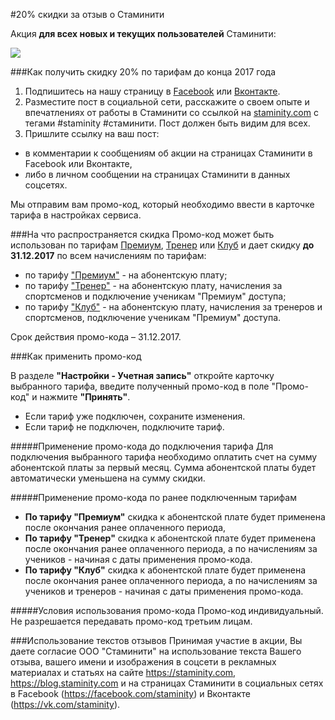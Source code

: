 #20% скидки за отзыв о Стаминити

Акция **для всех новых и текущих пользователей** Стаминити:

![](http://264710.selcdn.ru/assets/images/promo/20prc-discount-review.png)

###Как получить скидку 20% по тарифам до конца 2017 года

1) Подпишитесь на нашу страницу в [Facebook](https://facebook.com/staminity) или [Вконтакте](https://vk.com/staminity). 
2) Разместите пост в социальной сети, расскажите о своем опыте и впечатлениях от работы в Стаминити со ссылкой на [staminity.com](https://staminity.com) с тегами #staminity #стаминити. Пост должен быть видим для всех.
3) Пришлите ссылку на ваш пост:
* в комментарии к сообщениям об акции на страницах Стаминити в Facebook или Вконтакте, 
* либо в личном сообщении на страницах Стаминити в данных соцсетях.

Мы отправим вам промо-код, который необходимо ввести в карточке тарифа в настройках сервиса.

###На что распространяется скидка
Промо-код может быть использован по тарифам [Премиум](/tariffs/Premium.md), [Тренер](/tariffs/Coach.md) или [Клуб](/tariffs/Club.md) и дает скидку **до 31.12.2017** по всем начислениям по тарифам:
* по тарифу ["Премиум"](/tariffs/Premium.md) - на абонентскую плату;
* по тарифу ["Тренер"](/tariffs/Coach.md) - на абонентскую плату, начисления за спортсменов и подключение ученикам "Премиум" доступа;
* по тарифу ["Клуб"](/tariffs/Club.md) - на абонентскую плату, начисления за тренеров и спортсменов, подключение ученикам "Премиум" доступа.

Срок действия промо-кода – 31.12.2017. 

###Как применить промо-код

В разделе **"Настройки - Учетная запись"** откройте карточку выбранного тарифа, введите полученный промо-код в поле "Промо-код" и нажмите **"Принять"**.

* Если тариф уже подключен, сохраните изменения. 
* Если тариф не подключен, подключите тариф.

#####Применение промо-кода до подключения тарифа
Для подключения выбранного тарифа необходимо оплатить счет на сумму абонентской платы за первый месяц. Сумма абонентской платы будет автоматически уменьшена на сумму скидки. 

#####Применение промо-кода по ранее подключенным тарифам
* **По тарифу "Премиум"** скидка к абонентской плате будет применена после окончания ранее оплаченного периода,
* **По тарифу "Тренер"** скидка к абонентской плате будет применена после окончания ранее оплаченного периода, а по начислениям за учеников - начиная с даты применения промо-кода.
* **По тарифу "Клуб"** скидка к абонентской плате будет применена после окончания ранее оплаченного периода, а по начислениям за учеников и тренеров - начиная с даты применения промо-кода.

#####Условия использования промо-кода
Промо-код индивидуальный. Не разрешается передавать промо-код третьим лицам. 

###Использование текстов отзывов
Принимая участие в акции, Вы даете согласие ООО "Стаминити" на использование текста Вашего отзыва, вашего имени и изображения в соцсети в рекламных материалах и статьях на сайте https://staminity.com, https://blog.staminity.com и на страницах Стаминити в социальных сетях в Facebook (https://facebook.com/staminity) и Вконтакте (https://vk.com/staminity).
